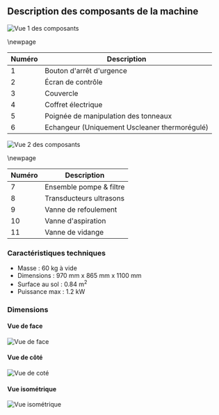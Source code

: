 ## Description des composants de la machine

![Vue 1 des composants](elements.jpg)

\newpage

| Numéro | Description |
| ----- | ----- |
| 1 | Bouton d'arrêt d'urgence |
| 2 | Écran de contrôle |
| 3 | Couvercle |
| 4 | Coffret électrique |
| 5 | Poignée de manipulation des tonneaux |
| 6 | Echangeur (Uniquement Uscleaner thermorégulé) |

![Vue 2 des composants](elements_2.jpg)

\newpage

| Numéro | Description |
| ----- | ----- |
| 7 | Ensemble pompe & filtre |
| 8 | Transducteurs ultrasons |
| 9 | Vanne de refoulement |
| 10 | Vanne d'aspiration |
| 11 | Vanne de vidange |

### Caractéristiques techniques

- Masse : 60 kg à vide
- Dimensions : 970 mm x 865 mm x 1100 mm
- Surface au sol : 0.84 m<sup>2<sup>
- Puissance max : 1.2 kW

### Dimensions

#### Vue de face

![Vue de face](front_view.jpg)

#### Vue de côté

![Vue de coté](side_view.jpg)

#### Vue isométrique

![Vue isométrique](iso_view.jpg)
